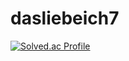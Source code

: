 # dasliebeich7


[![Solved.ac Profile](http://mazassumnida.wtf/api/v2/generate_badge?boj=dasliebeich7)](https://solved.ac/dasliebeich7/)
